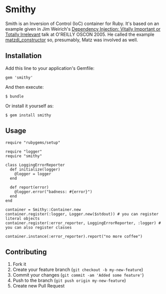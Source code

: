 # Smithy

Smith is an Inversion of Control (IoC) container for Ruby. It's based on an
example given in Jim Weirich's
[Dependency Injection: Vitally Important or Totally Irrelevant][ditalk]
talk at O'REILLY OSCON 2005. He called the example
[matzdi\_constructor][difile]
so, presumably, Matz was involved as well.

[ditalk]:http://onestepback.org/articles/depinj/
[difile]:http://onestepback.org/articles/depinj/matz/matzdi_constructor_rb.html

## Installation

Add this line to your application's Gemfile:

    gem 'smithy'

And then execute:

    $ bundle

Or install it yourself as:

    $ gem install smithy

## Usage

    require "rubygems/setup"

    require "logger"
    require "smithy"

    class LoggingErrorReporter
      def initialize(logger)
        @logger = logger
      end

      def report(error)
        @logger.error("badness: #{error}")
      end
    end

    container = Smithy::Container.new
    container.register(:logger, Logger.new($stdout)) # you can register literal objects
    container.register(:error_reporter, LoggingErrorReporter, :logger) # you can also register classes

    container.instance(:error_reporter).report("no more coffee")

## Contributing

1. Fork it
2. Create your feature branch (`git checkout -b my-new-feature`)
3. Commit your changes (`git commit -am 'Added some feature'`)
4. Push to the branch (`git push origin my-new-feature`)
5. Create new Pull Request

